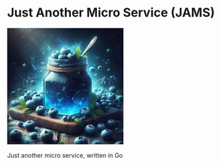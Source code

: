# Just Another Micro Service (JAMS)

![](docs/blue-jam.png)

Just another micro service, written in Go
